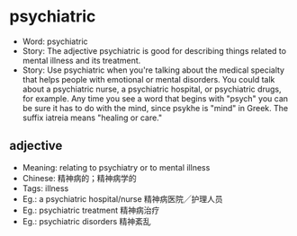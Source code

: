 # psychiatric

- Word: psychiatric
- Story: The adjective psychiatric is good for describing things related to mental illness and its treatment.
- Story: Use psychiatric when you're talking about the medical specialty that helps people with emotional or mental disorders. You could talk about a psychiatric nurse, a psychiatric hospital, or psychiatric drugs, for example. Any time you see a word that begins with "psych" you can be sure it has to do with the mind, since psykhe is "mind" in Greek. The suffix iatreia means "healing or care."

## adjective

- Meaning: relating to psychiatry or to mental illness
- Chinese: 精神病的；精神病学的
- Tags: illness
- Eg.: a psychiatric hospital/nurse 精神病医院╱护理人员
- Eg.: psychiatric treatment 精神病治疗
- Eg.: psychiatric disorders 精神紊乱


